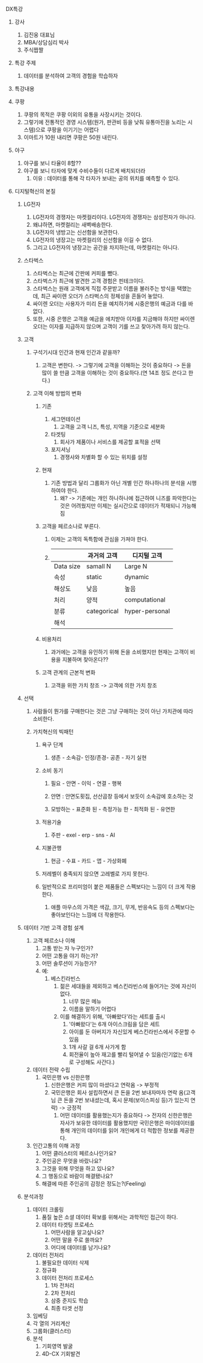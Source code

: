 DX특강

1. 강사

   1. 김진웅 대표님
   2. MBA/상담심리 박사
   3. 주식짭짤

2. 특강 주제

   1. 데이터를 분석하여  고객의 경험을 학습하자

3.  특강내용

   1. 쿠팡

      1. 쿠팡의 목적은 쿠팡 이외의 유통을 사장시키는 것이다.
      2. 그렇기에 전통적인 경영 시스템(원가, 판관비 등을 낮춰 유통마진을 노리는 시스템)으로 쿠팡을 이기기는 어렵다
      3. 이마트가 10원 내리면 쿠팡은 50원 내린다.

   2. 야구

      1. 야구를 보니 타율이 8할??
      2. 야구를 보니 타자에 맞게 수비수들이 다르게 배치되더라
         1. 이유 : 데이터를 통해 각 타자가 보내는 공의 위치를 예측할 수 있다.

   3. 디지털혁신의 본질

      1. LG전자

         1. LG전자의 경쟁자는 마켓컬리이다. LG전자의 경쟁자는 삼성전자가 아니다.
         2. 왜냐하면, 마켓컬리는 새벽배송한다.
         3. LG전자의 냉방고는 신선함을 보관한다.
         4. LG전자의 냉장고는 마켓컬리의 신선함을 이길 수 없다.
         5. 그리고 LG전자의 냉장고는 공간을 차지하는데, 마켓컬리는 아니다.

      2. 스타벅스

         1. 스타벅스는 최근에 간판에 커피를 뺐다.
         2. 스타벅스가 최근에 발견한 고객 경험은 핀테크이다.
         3. 스타벅스는 원래 고객에게 직접 주문받고 이름을 불러주는 방식을 택했는데, 최근 싸이렌 오더가 스타벅스의 정체성을 흔들어 놓았다.
         4. 싸이렌 오더는 사용자가 미리 돈을 예치하기에 시중은행의 예금과 다를 바 없다.
         5. 또한, 시중 은행은 고객을 예금을 에치받아 이자를 지금해야 하지만 싸이렌 오더는 이자를 지급하지 않으며 고객이 기를 쓰고 찾아가려 하지 않는다.

      3. 고객

         1. 구석기시대 인간과 현재 인간과 같을까?

            1. 고객은 변한다. -> 그렇기에 고객을 이해하는 것이 중요하다 -> 돈을 많이 쓸 만큼 고객을 이해하는 것이 중요하다.(연 14조 정도 쓴다고 한다.)

         2. 고객 이해 방법의 변화

            1. 기존

               1. 세그먼테이션
                  1. 고객을 고객 니즈, 특성, 지역을 기준으로 세분화
               2. 타겟팅
                  1. 회사가 제품이나 서비스를 제공할 표적을 선택
               3. 포지셔닝
                  1. 경쟁사와 차별화 할 수 있는 위치를 설정

            2. 현재

               1. 기존 방법과 달리 그룹화가 아닌 개별 인간 하나하나의 분석을 시행하여야 한다.
                  1. 왜? -> 기존에는 개인 하나하나에 접근하여 니즈를 파악한다는 것은 어려웠지만 이제는 실시간으로 데이터가 적재되니 가능해짐

            3. 고객을 페르소나로 부른다.

               1. 이제는 고객의 독특함에 관심을 가져야 한다.

               2. |           | 과거의 고객 | 디지털 고객    |
                  | --------- | ----------- | -------------- |
                  | Data size | samall N    | Large N        |
                  | 속성      | static      | dynamic        |
                  | 해상도    | 낮음        | 높음           |
                  | 처리      | 양적        | computational  |
                  | 분류      | categorical | hyper-personal |
                  | 해석      |             |                |

            4. 비용처리

               1. 과거에는 고객을 유인하기 위해 돈을 소비했지만 현재는 고객이 비용을 지불하며 찾아온다??

            5. 고객 관계의 근본적 변화

               1. 고객을 위한 가치 창조 -> 고객에 의한 가치 창조

      4. 선택

         1. 사람들이 뭔가를 구매한다는 것은 그냥 구매하는 것이 아닌 가치관에 따라 소비한다.

         2. 가치혁신의 빅패턴

            1. 욕구 단계

               1. 생존 - 소속감- 인정/존경- 공존 - 자기 실현

            2. 소비 동기

               1. 필요 - 안면 - 이익 - 연결 - 행복
               2. 안면 : 안면도횟집, 선산곱창 등에서 보듯이 소속감에 호소하는 것

               1. 모방하는 - 표준화 된 - 측정가능 한 - 최적화 된 - 유연한

            3. 적용기술

               1. 주판 -  exel - erp - sns - AI

            4. 지불관행

               1. 현금 - 수표 - 카드 - 앱 - 가상화폐

            5. 저레벨이 충족되지 않으면 고레벨로 가지 못한다.

            6. 일반적으로 프리미엄이 붙은 제품들은 스펙보다는 느낌이 더 크게 작용한다.

               1. 애플 마우스의 가격은 색감, 크기, 무게, 반응속도 등의 스펙보다는 좋아보인다는 느낌에 더 작용한다.

      5. 데이터 기반 고객 경험 설계

         1. 고객 페르소나 이해
            1. 고통 받는 자 누구인가?
            2. 어떤 고통을 야기 하는가?
            3. 어떤 솔루션이 가능한가?
            4. 예:
               1. 베스킨라빈스
                  1. 젊은 세대들을 제외하고 베스킨라빈스에 들어가는 것에 자신이 없다.
                     1. 너무 많은 메뉴
                     2. 이름을 말하기 어렵다
                  2. 이를 해결하기 위해, '아빠왔다'라는 세트를 출시
                     1. '아빠왔다'는 6개 아이스크림을 담은 세트
                     2. 아이를 둔 아버지가 자신있게 베스킨라빈스에서 주문할 수 있음
                     3. 1개 사갈 걸 6개 사가게 함
                     4. 회전율이 높아 재고를 빨리 털어낼 수 있음(인기없는 6개로 구성해도 사간다.)
         2. 데이터 전략 수립
            1. 국민은행 vs 신한은행
               1. 신한은행은 커피 많이 마셨다고 연락옴 -> 부정적
               2. 국민은행은 회사 설립하면서 큰 돈을 2번 보내자마자 연락 옴(고객님 큰 돈을 2번 보내셨는데, 혹시 문제(보이스피싱 등)가 있는지 연락) -> 긍정적
                  1. 어떤 데이터를 활용했는지가 중요하다 -> 전자의 신한은행은 자사가 보유한 데이터를 활용했지만 국민은행은 마이데이터를 통해 개인의 데이터를 읽어 개인에게 더 적합한 정보를 제공한다.
         3. 인간고통의 이해 과정
            1. 어떤 클러스터의 페르소나인가요?
            2. 주인공은 무엇을 바랐나요?
            3. 그것을 위해 무엇을 하고 있나요?
            4. 그 행동으로 바람이 해결됐나요?
            5. 해결에 따른 주인공의 감정은 정도는?(Feeling)

      6. 분석과정

         1. 데이터 크롤링
            1. 품질 높은 소셜 데이터 확보를 위해서는 과학적인 접근이 하다.
            2. 데이터 타겟팅 프로세스
               1. 어떤사람을 알고싶나요?
               2. 어떤 말을 주로 쓸까요?
               3. 어디에 데이터를 남기나요?
         2. 데이터 전처리
            1. 불필요한 데이터 삭제
            2. 정규화
            3. 데이터 전처리 프로세스
               1. 1차 전처리
               2. 2차 전처리
               3. 삼중 준지도 학습
               4. 최종 타겟 선정
         3. 임베딩
         4. 각 열의 거리계산
         5. 그룹화(클러스터)
         6. 분석
            1. 기회영역 발굴
            2. 4D-CX 기회발견

      